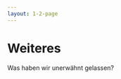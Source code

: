 ```yaml
---
layout: 1-2-page
---
```


# Weiteres

Was haben wir unerwähnt gelassen?

<template v-slot:right>

<div class="p-8 flex flex-col gap-8">

<div>

### Analog Deployments:

https://analogjs.org/docs/features/deployment/overview 

</div>
<div>

### Vitest Testing

https://analogjs.org/docs/features/testing/overview

</div>
<div>

### Code Generatoren

https://analogjs.org/docs/features/generation/code-generation

</div>
<div>

### Integrationen (nx und weitere)

https://analogjs.org/docs/integrations/nx

</div>

</div>


</template>
